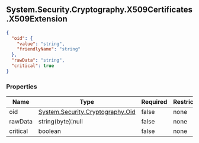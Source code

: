 
<h2 id="tocS_System.Security.Cryptography.X509Certificates.X509Extension">System.Security.Cryptography.X509Certificates.X509Extension</h2>

<a id="schemasystem.security.cryptography.x509certificates.x509extension"></a>
<a id="schema_System.Security.Cryptography.X509Certificates.X509Extension"></a>
<a id="tocSsystem.security.cryptography.x509certificates.x509extension"></a>
<a id="tocssystem.security.cryptography.x509certificates.x509extension"></a>

```json
{
  "oid": {
    "value": "string",
    "friendlyName": "string"
  },
  "rawData": "string",
  "critical": true
}

```

### Properties

|Name|Type|Required|Restrictions|Description|
|---|---|---|---|---|
|oid|[System.Security.Cryptography.Oid](../Models/system.security.cryptography.oid.md)|false|none|none|
|rawData|string(byte)¦null|false|none|none|
|critical|boolean|false|none|none|


